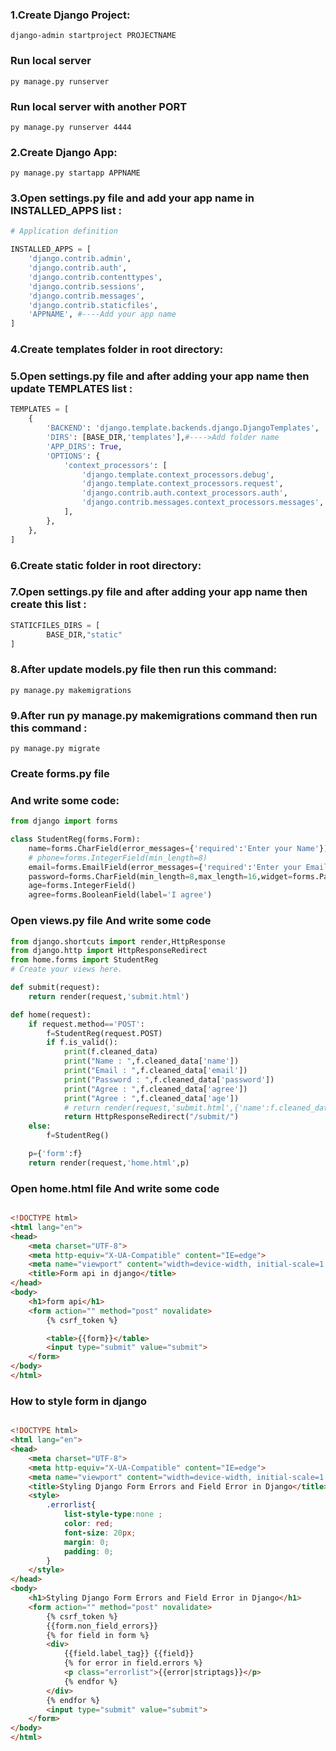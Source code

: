 
### 1.Create Django Project:
```terminal
django-admin startproject PROJECTNAME
```
### **Run local server**
```terminal
py manage.py runserver
```

### **Run local server with another PORT**
```terminal
py manage.py runserver 4444
```

### 2.Create Django App:
```terminal
py manage.py startapp APPNAME
```

### 3.Open settings.py file and add your app name in INSTALLED_APPS list  :
```python
# Application definition

INSTALLED_APPS = [
    'django.contrib.admin',
    'django.contrib.auth',
    'django.contrib.contenttypes',
    'django.contrib.sessions',
    'django.contrib.messages',
    'django.contrib.staticfiles',
    'APPNAME', #----Add your app name 
]
```

### 4.Create templates folder in root directory:
### 5.Open settings.py file and after adding your app name then update TEMPLATES list  :
```python
TEMPLATES = [
    {
        'BACKEND': 'django.template.backends.django.DjangoTemplates',
        'DIRS': [BASE_DIR,'templates'],#---->Add folder name 
        'APP_DIRS': True,
        'OPTIONS': {
            'context_processors': [
                'django.template.context_processors.debug',
                'django.template.context_processors.request',
                'django.contrib.auth.context_processors.auth',
                'django.contrib.messages.context_processors.messages',
            ],
        },
    },
]
```

### 6.Create static folder in root directory:
### 7.Open settings.py file and after adding  your app name then create this list   :
```python
STATICFILES_DIRS = [
        BASE_DIR,"static"
]
```

### 8.After update models.py file then run this command:
```terminal
py manage.py makemigrations
```

### 9.After run py manage.py makemigrations command then run this command :
```terminal
py manage.py migrate
```
### **Create forms.py file**
### And write some code:
```python
from django import forms

class StudentReg(forms.Form):
    name=forms.CharField(error_messages={'required':'Enter your Name'})
    # phone=forms.IntegerField(min_length=8)
    email=forms.EmailField(error_messages={'required':'Enter your Email'})
    password=forms.CharField(min_length=8,max_length=16,widget=forms.PasswordInput,error_messages={'required':'Enter Password'})
    age=forms.IntegerField()
    agree=forms.BooleanField(label='I agree')
```
### **Open views.py file And write some code**

```python
from django.shortcuts import render,HttpResponse
from django.http import HttpResponseRedirect
from home.forms import StudentReg
# Create your views here.

def submit(request):
    return render(request,'submit.html')

def home(request):
    if request.method=='POST':
        f=StudentReg(request.POST)
        if f.is_valid():
            print(f.cleaned_data)
            print("Name : ",f.cleaned_data['name'])
            print("Email : ",f.cleaned_data['email'])
            print("Password : ",f.cleaned_data['password'])
            print("Agree : ",f.cleaned_data['agree'])
            print("Agree : ",f.cleaned_data['age'])
            # return render(request,'submit.html',{'name':f.cleaned_data['name']})
            return HttpResponseRedirect("/submit/")
    else:
        f=StudentReg()

    p={'form':f}
    return render(request,'home.html',p)

```
### **Open home.html file And write some code**
```html

<!DOCTYPE html>
<html lang="en">
<head>
    <meta charset="UTF-8">
    <meta http-equiv="X-UA-Compatible" content="IE=edge">
    <meta name="viewport" content="width=device-width, initial-scale=1.0">
    <title>Form api in django</title>
</head>
<body>
    <h1>form api</h1>
    <form action="" method="post" novalidate>
        {% csrf_token %}

        <table>{{form}}</table>
        <input type="submit" value="submit">
    </form>
</body>
</html>

```


### **How to style form in django**
```html

<!DOCTYPE html>
<html lang="en">
<head>
    <meta charset="UTF-8">
    <meta http-equiv="X-UA-Compatible" content="IE=edge">
    <meta name="viewport" content="width=device-width, initial-scale=1.0">
    <title>Styling Django Form Errors and Field Error in Django</title>
    <style>
        .errorlist{
            list-style-type:none ;
            color: red;
            font-size: 20px;
            margin: 0;
            padding: 0;
        }
    </style>
</head>
<body>
    <h1>Styling Django Form Errors and Field Error in Django</h1>
    <form action="" method="post" novalidate>
        {% csrf_token %}
        {{form.non_field_errors}}
        {% for field in form %}
        <div>
            {{field.label_tag}} {{field}} 
            {% for error in field.errors %}
            <p class="errorlist">{{error|striptags}}</p>
            {% endfor %}
        </div>
        {% endfor %}
        <input type="submit" value="submit">
    </form>
</body>
</html>

```
